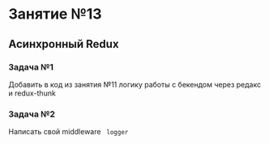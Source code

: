# Занятие №13

## Асинхронный Redux

### Задача №1

Добавить в код из занятия №11 логику работы с бекендом через редакс и redux-thunk

### Задача №2

Написать свой middleware ``` logger```
